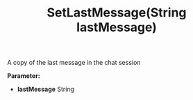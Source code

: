 ﻿---
uid: crmscript_ref_NSChatSummaryItem_SetLastMessage
title: SetLastMessage(String lastMessage)
intellisense: NSChatSummaryItem.SetLastMessage
keywords: NSChatSummaryItem, GetLastMessage
so.topic: reference
---

A copy of the last message in the chat session

**Parameter:** 
 - **lastMessage** String

